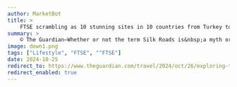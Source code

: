 ```yaml
---
author: MarketBot
title: >
    FTSE scrambling as 10 stunning sites in 10 countries from Turkey to China
summary: >
    © The Guardian—Whether or not the term Silk Roads is&nbsp;a myth or a handy catch-all for a dauntingly wide geographical network spanning mountain chains, deserts, cities and seas, the idea of it still entices travellers. There are countless extraordinary places to explore along its various strands from Asia to Europe, and these 10 choices represent only a handful of highlights. 
image: down1.png
tags: ["Lifestyle", "FTSE", "^FTSE"]
date: 2024-10-25
redirect_to: https://www.theguardian.com/travel/2024/oct/26/exploring-the-silk-roads-10-stunning-sites-in-10-countries-from-turkey-to-china
redirect_enabled: true
---
```

